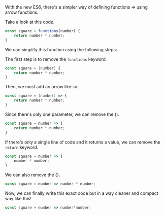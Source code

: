 With the new ES6, there's a simpler way of defining functions => using arrow functions.

Take a look at this code.

```js
const square = functions(number) {
    return number * number;
}
```
We can simplify this function using the following steps:

The first step is to remove the `functions` keyword.
```js
const square = (number) {
    return number * number;
}
```

Then, we must add an arrow like so.
```js
const square = (number) => {
    return number * number;
}
```

Since there's only one parameter, we can remove the ().
```js
const square = number => {
    return number * number;
}
```

If there's only a single line of code and it returns a value, we can remove the `return` keyword.
```js
const square = number => {
    number * number;
}
```

We can also remove the {}.
```js
const square = number => number * number;
```

Now, we can finally write this exact code but in a way cleaner and compact way like this!
```js
const square = number => number*number;
```
